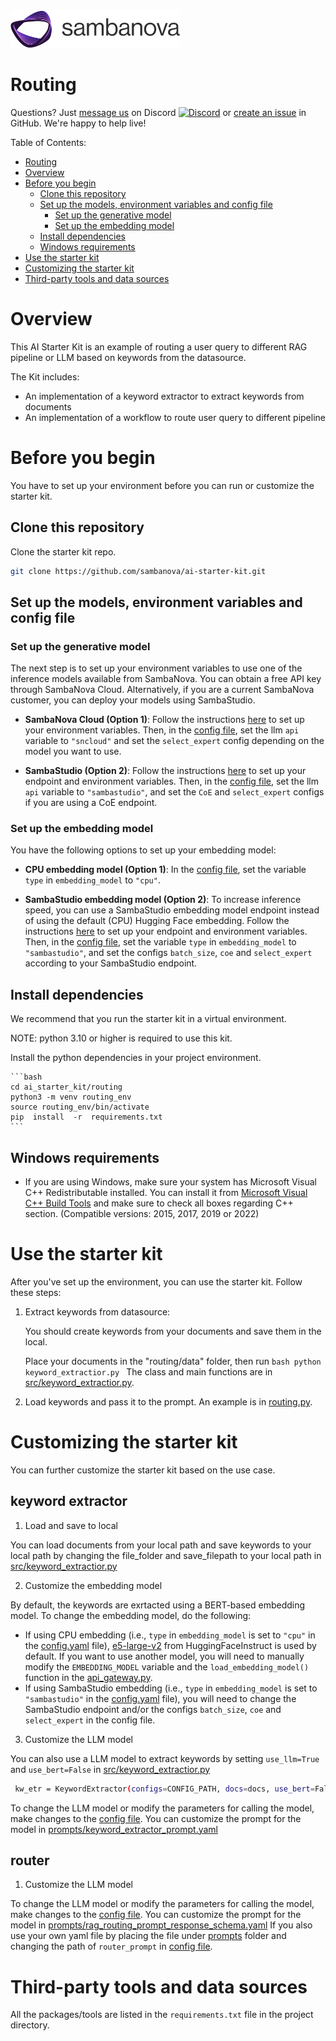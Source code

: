 <a href="https://sambanova.ai/">
<picture>
 <source media="(prefers-color-scheme: dark)" srcset="../images/SambaNova-light-logo-1.png" height="60">
  <img alt="SambaNova logo" src="../images/SambaNova-dark-logo-1.png" height="60">
</picture>
</a>

Routing
======================

Questions? Just <a href="https://discord.gg/54bNAqRw" target="_blank">message us</a> on Discord <a href="https://discord.gg/54bNAqRw" target="_blank"><img src="https://github.com/sambanova/ai-starter-kit/assets/150964187/aef53b52-1dc0-4cbf-a3be-55048675f583" alt="Discord" width="22"/></a> or <a href="https://github.com/sambanova/ai-starter-kit/issues/new/choose" target="_blank">create an issue</a> in GitHub. We're happy to help live!

Table of Contents:
<!-- TOC -->
- [Routing](#Routing)
- [Overview](#overview)
- [Before you begin](#before-you-begin)
    - [Clone this repository](#clone-this-repository)
    - [Set up the models, environment variables and config file](#set-up-the-models-environment-variables-and-config-file)
        - [Set up the generative model](#set-up-the-generative-model)
        - [Set up the embedding model](#set-up-the-embedding-model)
    - [Install dependencies](#install-dependencies)
    - [Windows requirements](#use-the-starter-kit)
- [Use the starter kit](#use-the-starter-kit)
- [Customizing the starter kit](#customizing-the-starter-kit)
- [Third-party tools and data sources](#third-party-tools-and-data-sources)

<!-- /TOC -->

# Overview
This AI Starter Kit is an example of routing a user query to different RAG pipeline or LLM based on keywords from the datasource.

The Kit includes:
- An implementation of a keyword extractor to extract keywords from documents
- An implementation of a workflow to route user query to different pipeline 

# Before you begin

You have to set up your environment before you can run or customize the starter kit. 
<!-- To use this in your application you need an instruction model, we recommend to use the Mistral 7B Instruct or Meta Llama3 8B, either from Sambaverse or from SambaStudio CoE. For embedding model, we recommend to use intfloat/e5-large-v2. -->

## Clone this repository

Clone the starter kit repo.
```bash
git clone https://github.com/sambanova/ai-starter-kit.git
```

## Set up the models, environment variables and config file

### Set up the generative model

The next step is to set up your environment variables to use one of the inference models available from SambaNova. You can obtain a free API key through SambaNova Cloud. Alternatively, if you are a current SambaNova customer, you can deploy your models using SambaStudio.

- **SambaNova Cloud (Option 1)**: Follow the instructions [here](../README.md#use-sambanova-cloud-option-1) to set up your environment variables.
    Then, in the [config file](./config.yaml), set the llm `api` variable to `"sncloud"` and set the `select_expert` config depending on the model you want to use.

- **SambaStudio (Option 2)**: Follow the instructions [here](../README.md#use-sambastudio-option-2) to set up your endpoint and environment variables.
    Then, in the [config file](./config.yaml), set the llm `api` variable to `"sambastudio"`, and set the `CoE` and `select_expert` configs if you are using a CoE endpoint.

### Set up the embedding model

You have the following options to set up your embedding model:

* **CPU embedding model (Option 1)**: In the [config file](./config.yaml), set the variable `type` in `embedding_model` to `"cpu"`.

* **SambaStudio embedding model (Option 2)**: To increase inference speed, you can use a SambaStudio embedding model endpoint instead of using the default (CPU) Hugging Face embedding. Follow the instructions [here](../README.md#use-sambastudio-embedding-option-2) to set up your endpoint and environment variables. Then, in the [config file](./config.yaml), set the variable `type` in `embedding_model` to `"sambastudio"`, and set the configs `batch_size`, `coe` and `select_expert` according to your SambaStudio endpoint.

## Install dependencies

We recommend that you run the starter kit in a virtual environment.

NOTE: python 3.10 or higher is required to use this kit.

Install the python dependencies in your project environment.

    ```bash
    cd ai_starter_kit/routing
    python3 -m venv routing_env
    source routing_env/bin/activate
    pip  install  -r  requirements.txt
    ```

## Windows requirements

- If you are using Windows, make sure your system has Microsoft Visual C++ Redistributable installed. You can install it from [Microsoft Visual C++ Build Tools](https://visualstudio.microsoft.com/visual-cpp-build-tools/) and make sure to check all boxes regarding C++ section. (Compatible versions: 2015, 2017, 2019 or 2022)


# Use the starter kit 

After you've set up the environment, you can use the starter kit. Follow these steps:

1. Extract keywords from datasource:

    You should create keywords from your documents and save them in the local.

    Place your documents in the "routing/data" folder, then run
        ```bash
        python keyword_extractior.py
        ```
    The class and main functions are in [src/keyword_extractior.py](src/keyword_extractior.py).
    
2. Load keywords and pass it to the prompt. An example is in [routing.py](routing.py).

# Customizing the starter kit
You can further customize the starter kit based on the use case.

## keyword extractor
1. Load and save to local

You can load documents from your local path and save keywords to your local path by changing the file_folder and save_filepath to your local path in [src/keyword_extractior.py](src/keyword_extractior.py)

2. Customize the embedding model

By default, the keywords are exrtacted using a BERT-based embedding model. To change the embedding model, do the following:

* If using CPU embedding (i.e., `type` in `embedding_model` is set to `"cpu"` in the [config.yaml](config.yaml) file), [e5-large-v2](https://huggingface.co/intfloat/e5-large-v2) from HuggingFaceInstruct is used by default. If you want to use another model, you will need to manually modify the `EMBEDDING_MODEL` variable and the `load_embedding_model()` function in the [api_gateway.py](../utils/model_wrappers/api_gateway.py). 
* If using SambaStudio embedding (i.e., `type` in `embedding_model` is set to `"sambastudio"` in the [config.yaml](config.yaml) file), you will need to change the SambaStudio endpoint and/or the configs `batch_size`, `coe` and `select_expert` in the config file. 

3. Customize the LLM model

You can also use a LLM model to extract keywords by setting `use_llm=True` and `use_bert=False` in [src/keyword_extractior.py](src/keyword_extractior.py)
```bash
 kw_etr = KeywordExtractor(configs=CONFIG_PATH, docs=docs, use_bert=False, use_llm=True)
 ```
To change the LLM model or modify the parameters for calling the model, make changes to the [config file](./config.yaml).
You can customize the prompt for the model in [prompts/keyword_extractor_prompt.yaml](prompts/keyword_extractor_prompt.yaml)

## router
1. Customize the LLM model

To change the LLM model or modify the parameters for calling the model, make changes to the [config file](./config.yaml).
You can customize the prompt for the model in [prompts/rag_routing_prompt_response_schema.yaml](prompts/rag_routing_prompt_response_schema.yaml)
If you also use your own yaml file by placing the file under [prompts](prompts) folder and changing the path of `router_prompt` in [config file](./config.yaml).



# Third-party tools and data sources

All the packages/tools are listed in the `requirements.txt` file in the project directory.